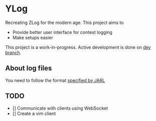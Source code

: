 # YLog
Recreating ZLog for the modern age. This project aims to
* Provide better user interface for contest logging
* Make setups easier

This project is a work-in-progress. Active development is done on [dev branch](https://github.com/2gn/ylog/tree/dev).

## About log files
You need to follow the format [specified by JARL](https://www.jarl.org/Japanese/1_Tanoshimo/1-1_Contest/e-log.htm)

## TODO
- [] Communicate with clients using WebSocket
- [] Create a vim client
